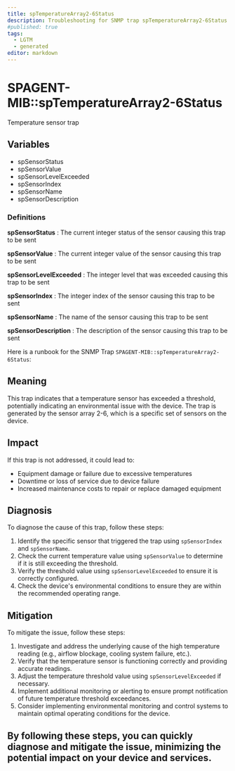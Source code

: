 ```yaml
---
title: spTemperatureArray2-6Status
description: Troubleshooting for SNMP trap spTemperatureArray2-6Status
#published: true
tags:
  - LGTM
  - generated
editor: markdown
---
```


# SPAGENT-MIB::spTemperatureArray2-6Status 

Temperature sensor trap 


## Variables


  - spSensorStatus
  - spSensorValue
  - spSensorLevelExceeded
  - spSensorIndex
  - spSensorName
  - spSensorDescription 

### Definitions 


**spSensorStatus** 
: The current integer status of the sensor causing this trap to be sent 

**spSensorValue** 
: The current integer value of the sensor causing this trap to be sent 

**spSensorLevelExceeded** 
: The integer level that was exceeded causing this trap to be sent 

**spSensorIndex** 
: The integer index of the sensor causing this trap to be sent 

**spSensorName** 
: The name of the sensor causing this trap to be sent 

**spSensorDescription** 
: The description of the sensor causing this trap to be sent 


Here is a runbook for the SNMP Trap `SPAGENT-MIB::spTemperatureArray2-6Status`:

## Meaning

This trap indicates that a temperature sensor has exceeded a threshold, potentially indicating an environmental issue with the device. The trap is generated by the sensor array 2-6, which is a specific set of sensors on the device.

## Impact

If this trap is not addressed, it could lead to:

* Equipment damage or failure due to excessive temperatures
* Downtime or loss of service due to device failure
* Increased maintenance costs to repair or replace damaged equipment

## Diagnosis

To diagnose the cause of this trap, follow these steps:

1. Identify the specific sensor that triggered the trap using `spSensorIndex` and `spSensorName`.
2. Check the current temperature value using `spSensorValue` to determine if it is still exceeding the threshold.
3. Verify the threshold value using `spSensorLevelExceeded` to ensure it is correctly configured.
4. Check the device's environmental conditions to ensure they are within the recommended operating range.

## Mitigation

To mitigate the issue, follow these steps:

1. Investigate and address the underlying cause of the high temperature reading (e.g., airflow blockage, cooling system failure, etc.).
2. Verify that the temperature sensor is functioning correctly and providing accurate readings.
3. Adjust the temperature threshold value using `spSensorLevelExceeded` if necessary.
4. Implement additional monitoring or alerting to ensure prompt notification of future temperature threshold exceedances.
5. Consider implementing environmental monitoring and control systems to maintain optimal operating conditions for the device.

By following these steps, you can quickly diagnose and mitigate the issue, minimizing the potential impact on your device and services.
---





